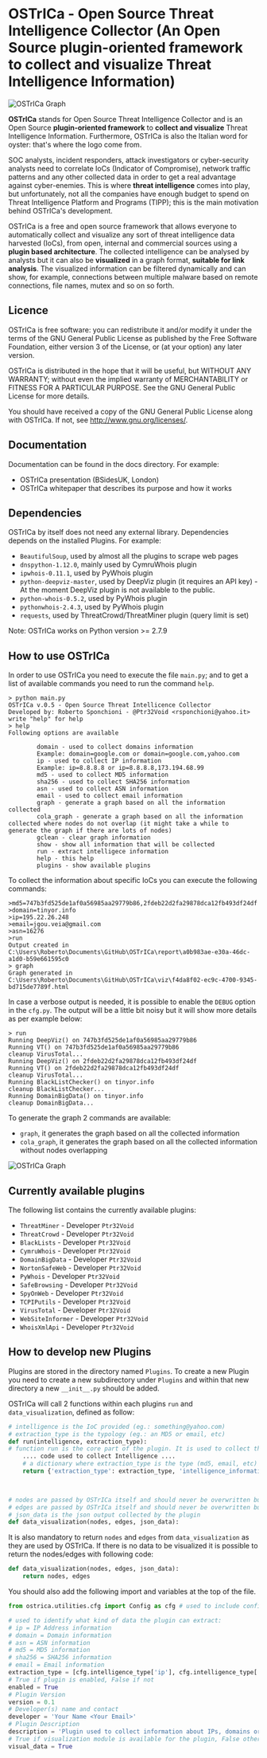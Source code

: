 OSTrICa - Open Source Threat Intelligence Collector (An Open Source plugin-oriented framework to collect and visualize Threat Intelligence Information)
========
![OSTrICa Graph]( https://github.com/Ptr32Void/OSTrICa/blob/master/docs/OSTrICaLogo.png "OSTrICa Graph" )

**OSTrICa** stands for Open Source Threat Intelligence Collector and is an Open Source **plugin-oriented framework** to **collect and visualize** Threat Intelligence Information. Furthermore, OSTrICa is also the Italian word for oyster: that's where the logo come from.

SOC analysts, incident responders, attack investigators or cyber-security analysts need to correlate IoCs (Indicator of Compromise), network traffic patterns and any other collected data in order to get a real advantage against cyber-enemies. 
This is where **threat intelligence** comes into play, but unfortunately, not all the companies have enough budget to spend on Threat Intelligence Platform and Programs (TIPP); this is the main motivation behind OSTrICa's development. 

OSTrICa is a free and open source framework that allows everyone to automatically collect and visualize any sort of threat intelligence data harvested (IoCs), from open, internal and commercial sources using a **plugin based architecture**. The collected intelligence can be analysed by analysts but it can also be **visualized** in a graph format, **suitable for link analysis**. The visualized information can be filtered dynamically and can show, for example, connections between multiple malware based on remote connections, file names, mutex and so on so forth.


## Licence
OSTrICa is free software: you can redistribute it and/or modify it under the terms of the GNU General Public License as published by
the Free Software Foundation, either version 3 of the License, or (at your option) any later version.

OSTrICa is distributed in the hope that it will be useful, but WITHOUT ANY WARRANTY; without even the implied warranty of
MERCHANTABILITY or FITNESS FOR A PARTICULAR PURPOSE. See the GNU General Public License for more details.

You should have received a copy of the GNU General Public License along with OSTrICa. If not, see <http://www.gnu.org/licenses/>.


## Documentation
Documentation can be found in the docs directory. For example:
* OSTrICa presentation (BSidesUK, London)
* OSTrICa whitepaper that describes its purpose and how it works


## Dependencies
OSTrICa by itself does not need any external library.
Dependencies depends on the installed Plugins. For example:
* `BeautifulSoup`, used by almost all the plugins to scrape web pages
* `dnspython-1.12.0`, mainly used by CymruWhois plugin
* `ipwhois-0.11.1`, used by PyWhois plugin
* `python-deepviz-master`, used by DeepViz plugin (it requires an API key) - At the moment DeepViz plugin is not available to the public.
* `python-whois-0.5.2`, used by PyWhois plugin
* `pythonwhois-2.4.3`, used by PyWhois plugin
* `requests`, used by ThreatCrowd/ThreatMiner plugin (query limit is set)

Note: OSTrICa works on Python version >= 2.7.9

## How to use OSTrICa
In order to use OSTrICa you need to execute the file `main.py`; and to get a list of available commands you need to run the command `help`.

```
> python main.py
OSTrICa v.0.5 - Open Source Threat Intellicence Collector
Developed by: Roberto Sponchioni - @Ptr32Void <rsponchioni@yahoo.it>
write "help" for help
> help
Following options are available

        domain - used to collect domains information
        Example: domain=google.com or domain=google.com,yahoo.com
        ip - used to collect IP information
        Example: ip=8.8.8.8 or ip=8.8.8.8,173.194.68.99
        md5 - used to collect MD5 information
        sha256 - used to collect SHA256 information
        asn - used to collect ASN information
        email - used to collect email information
        graph - generate a graph based on all the information collected
        cola_graph - generate a graph based on all the information collected where nodes do not overlap (it might take a while to generate the graph if there are lots of nodes)
        gclean - clear graph information
        show - show all information that will be collected
        run - extract intelligece information
        help - this help
        plugins - show available plugins
```

To collect the information about specific IoCs you can execute the following commands:
```
>md5=747b3fd525de1af0a56985aa29779b86,2fdeb22d2fa29878dca12fb493df24df
>domain=tinyor.info
>ip=195.22.26.248
>email=jgou.veia@gmail.com
>asn=16276
>run
Output created in C:\Users\Roberto\Documents\GitHub\OSTrICa\report\a0b983ae-e30a-46dc-a1d0-b59e661595c0
> graph
Graph generated in C:\Users\Roberto\Documents\GitHub\OSTrICa\viz\f4da8f02-ec9c-4700-9345-bd715de7789f.html
```

In case a verbose output is needed, it is possible to enable the `DEBUG` option in the `cfg.py`. 
The output will be a little bit noisy but it will show more details as per example below:
```
> run
Running DeepViz() on 747b3fd525de1af0a56985aa29779b86
Running VT() on 747b3fd525de1af0a56985aa29779b86
cleanup VirusTotal...
Running DeepViz() on 2fdeb22d2fa29878dca12fb493df24df
Running VT() on 2fdeb22d2fa29878dca12fb493df24df
cleanup VirusTotal...
Running BlackListChecker() on tinyor.info
cleanup BlackListChecker...
Running DomainBigData() on tinyor.info
cleanup DomainBigData...
```

To generate the graph 2 commands are available:
* `graph`, it generates the graph based on all the collected information
* `cola_graph`, it generates the graph based on all the collected information without nodes overlapping

![OSTrICa Graph]( https://github.com/Ptr32Void/OSTrICa/blob/master/docs/OstricaGraph.png "OSTrICa Graph" )

## Currently available plugins
The following list contains the currently available plugins:
* `ThreatMiner` - Developer `Ptr32Void`
* `ThreatCrowd` - Developer `Ptr32Void`
* `BlackLists` - Developer `Ptr32Void`
* `CymruWhois` - Developer `Ptr32Void`
* `DomainBigData` - Developer `Ptr32Void`
* `NortonSafeWeb` - Developer `Ptr32Void`
* `PyWhois` - Developer `Ptr32Void`
* `SafeBrowsing` - Developer `Ptr32Void`
* `SpyOnWeb` - Developer `Ptr32Void`
* `TCPIPutils` - Developer `Ptr32Void`
* `VirusTotal` - Developer `Ptr32Void`
* `WebSiteInformer` - Developer `Ptr32Void`
* `WhoisXmlApi` - Developer `Ptr32Void`


## How to develop new Plugins
Plugins are stored in the directory named `Plugins`. 
To create a new Plugin you need to create a new subdirectory under `Plugins` and within that new directory a new `__init__.py` should be added.

OSTrICa will call 2 functions within each plugins `run` and `data_visualization`, defined as follow:
```python
# intelligence is the IoC provided (eg.: something@yahoo.com)
# extraction_type is the typology (eg.: an MD5 or email, etc)
def run(intelligence, extraction_type):
# function run is the core part of the plugin. It is used to collect the information and afterwards it returns back JSON data as per below:
    .... code used to collect Intelligence ....
	# a dictionary where extraction_type is the type (md5, email, etc) and intelligence_dictionary is the JSON data collected by the plugin
    return {'extraction_type': extraction_type, 'intelligence_information':intelligence_dictionary}

	

# nodes are passed by OSTrICa itself and should never be overwritten but updated because they might contain details related to the previously collected information
# edges are passed by OSTrICa itself and should never be overwritten but updated because they might contain details related to the previously collected information
# json_data is the json output collected by the plugin
def data_visualization(nodes, edges, json_data):
```

It is also mandatory to return `nodes` and `edges` from `data_visualization` as they are used by OSTrICa. If there is no data to be visualized it is possible to return the nodes/edges with following code:
```python
def data_visualization(nodes, edges, json_data):
    return nodes, edges
```

You should also add the following import and variables at the top of the file.
```python
from ostrica.utilities.cfg import Config as cfg # used to include configuration data

# used to identify what kind of data the plugin can extract:
# ip = IP Address information
# domain = Domain information
# asn = ASN information
# md5 = MD5 information
# sha256 = SHA256 information
# email = Email information
extraction_type = [cfg.intelligence_type['ip'], cfg.intelligence_type['domain'], cfg.intelligence_type['asn']]
# True if plugin is enabled, False if not
enabled = True
# Plugin Version
version = 0.1
# Developer(s) name and contact
developer = 'Your Name <Your Email>'
# Plugin Description
description = 'Plugin used to collect information about IPs, domains or ASNs on SafeBrowsing'
# True if visualization module is available for the plugin, False otherwise
visual_data = True
```
